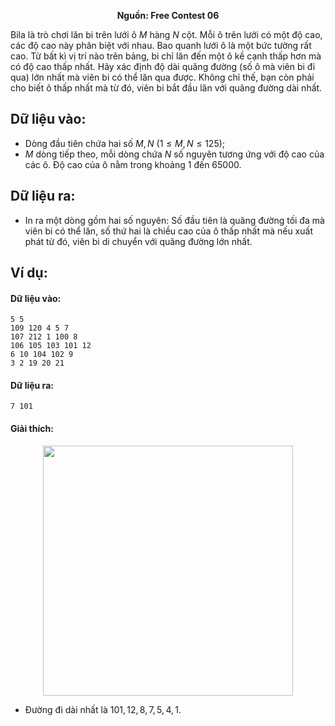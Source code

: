 **<center>Nguồn:  Free Contest 06</center>**

Bila là trò chơi lăn bi trên lưới ô $M$ hàng $N$ cột. Mỗi ô trên lưới có một độ cao, các độ cao này phân biệt với nhau. Bao quanh lưới ô là một bức tường rất cao. Từ bất kì vị trí nào trên bảng, bi chỉ lăn đến một ô kề cạnh thấp hơn mà có độ cao thấp nhất. Hãy xác định độ dài quãng đường (số ô mà viên bi đi qua) lớn nhất mà viên bi có thể lăn qua được. Không chỉ thế, bạn còn phải cho biết ô thấp nhất mà từ đó, viên bi bắt đầu lăn với quãng đường dài nhất.

## Dữ liệu vào:
- Dòng đầu tiên chứa hai số $M, N\ (1 ≤ M, N ≤ 125)$;
- $M$ dòng tiếp theo, mỗi dòng chứa $N$ số nguyên tương ứng với độ cao của các ô. Độ cao của ô nằm trong khoảng $1$ đến $65000$.

## Dữ liệu ra:
- In ra một dòng gồm hai số nguyên: Số đầu tiên là quãng đường tối đa mà viên bi có thể lăn, số thứ hai là chiều cao của ô thấp nhất mà nếu xuất phát từ đó, viên bi di chuyển với quãng đường lớn nhất.

## Ví dụ:
#### Dữ liệu vào:
```
5 5
109 120 4 5 7
107 212 1 100 8
106 105 103 101 12
6 10 104 102 9
3 2 19 20 21
```

#### Dữ liệu ra:
```
7 101
```

#### Giải thích:
<center><img src="/images/problems/2039/bila.png" width=400px /></center>

- Đường đi dài nhất là $101, 12, 8, 7, 5, 4, 1$.